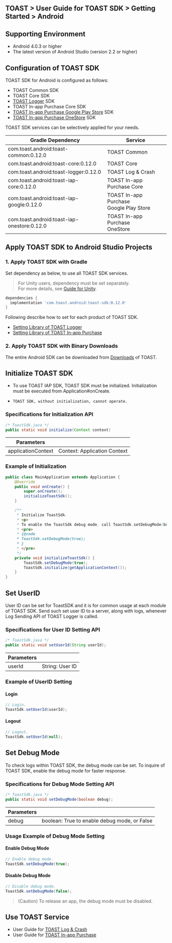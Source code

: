 ## TOAST > User Guide for TOAST SDK > Getting Started > Android

## Supporting Environment

* Android 4.0.3 or higher
* The latest version of Android Studio (version 2.2 or higher)

## Configuration of TOAST SDK

TOAST SDK for Android is configured as follows:  

* TOAST Common SDK
* TOAST Core SDK
* [TOAST Logger](./log-collector-android) SDK
* TOAST In-app Purchase Core SDK
* [TOAST In-app Purchase Google Play Store](./iap-android) SDK
* [TOAST In-app Purchase OneStore](./iap-android) SDK

TOAST SDK services can be selectively applied for your needs. 

| Gradle Dependency | Service |
| --- | --- |
| com.toast.android:toast-common:0.12.0 | TOAST Common |
| com.toast.android:toast-core:0.12.0 | TOAST Core |
| com.toast.android:toast-logger:0.12.0 | TOAST Log & Crash |
| com.toast.android:toast-iap-core:0.12.0 | TOAST In-app Purchase Core |
| com.toast.android:toast-iap-google:0.12.0 | TOAST In-app Purchase <br>Google Play Store |
| com.toast.android:toast-iap-onestore:0.12.0 | TOAST In-app Purchase <br>OneStore |

## Apply TOAST SDK to Android Studio Projects 

### 1. Apply TOAST SDK with Gradle

Set dependency as below, to use all TOAST SDK services.  

> For Unity users, dependency must be set separately.  
> For more details, see [Guide for Unity](./getting-started-unity/#android).

```groovy
dependencies {
  implementation 'com.toast.android:toast-sdk:0.12.0'
}
```

Following describe how to set for each product of TOAST SDK. 

- [Setting Library of TOAST Logger](./log-collector-android/#_1)
- [Setting Library of TOAST In-app Purchase](./iap-android/#_2)

### 2. Apply TOAST SDK with Binary Downloads  

The entire Android SDK can be downloaded from [Downloads](../../../Download/#toast-sdk) of TOAST. 

## Initialize TOAST SDK 

- To use TOAST IAP SDK, TOAST SDK must be initialized. 
Initialization must be executed from Application#onCreate.

- `TOAST SDK, without initialization, cannot operate.`

### Specifications for Initialization API 

```java
/* ToastSdk.java */
public static void initialize(Context context)
```

| Parameters | |
| -- | -- |
| applicationContext | Context: Application Context |

### Example of Initialization 

```java
public class MainApplication extends Application {
    @Override
    public void onCreate() {
        super.onCreate();
        initializeToastSdk();
    }

    /**
     * Initialize ToastSdk.
     * <p>
     * To enable the ToastSdk debug mode, call ToastSdk.setDebugMode(boolean) and set True.  
     * <pre>
     * {@code
     * ToastSdk.setDebugMode(true);
     * }
     * </pre>
     */
    private void initializeToastSdk() {
        ToastSdk.setDebugMode(true);
        ToastSdk.initialize(getApplicationContext());
    }
}
```

## Set UserID 

User ID can be set for ToastSDK and it is for common usage at each module of TOAST SDK.
Send such set user ID to a server, along with logs, whenever Log Sending API of TOAST Logger is called. 

### Specifications for User ID Setting API

```java
/* ToastSdk.java */
public static void setUserId(String userId);
```

| Parameters | |
| -- | -- |
| userId | String: User ID |

### Example of UserID Setting 

#### Login 

```java
// Login.
ToastSdk.setUserId(userId);
```

#### Logout 

```java
// Logout.
ToastSdk.setUserId(null);
```

## Set Debug Mode 

To check logs within TOAST SDK, the debug mode can be set. 
To inquire of TOAST SDK, enable the debug mode for faster response.  

### Specifications for Debug Mode Setting API 

```java
/* ToastSdk.java */
public static void setDebugMode(boolean debug);
```

| Parameters | |
| -- | -- |
| debug | boolean: True to enable debug mode, or False |

### Usage Example of Debug Mode Setting 

#### Enable Debug Mode 

```java
// Enable debug mode.
ToastSdk.setDebugMode(true);
```

#### Disable Debug Mode 

```java
// Disable debug mode.
ToastSdk.setDebugMode(false);
```

> (Caution) To release an app, the debug mode must be disabled. 

## Use TOAST Service 

* User Guide for [TOAST Log & Crash](./log-collector-android) 
* User Guide for [TOAST In-app Purchase](./iap-android) 



